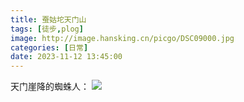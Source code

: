 ```yaml
---
title: 蚕姑坨天门山
tags: [徒步,plog]
image: http://image.hansking.cn/picgo/DSC09000.jpg
categories: [日常]
date: 2023-11-12 13:45:00
---
```


天门崖降的蜘蛛人：
![](http://image.hansking.cn/picgo/DSC09006-01%20(1).jpg)